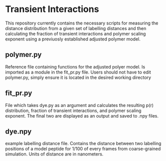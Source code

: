 # Transient Interactions
This repository currently contains the necessary scripts for measuring the distance distribution from a given set of labelling distances and then calculating the fraction of transient interactions and polymer scaling exponent using a previuosly established adjusted polymer model. 

## polymer.py
Reference file containing functions for the adjusted polyer model. Is imported as a module in the fit_pr.py file. Users should not have to edit polymer.py, simply ensure it is located in the desired working directory

## fit_pr.py
File which takes dye.py as an argument and calculates the resulting p(r) distribution, fraction of transient interactions, and polymer scaling exponent. The final two are displayed as an output and saved to .npy files.

## dye.npy
example labelling distance file. Contains the distance between two labelling positions of a model peptide for 1/100 of every frames from coarse-grained simulation. Units of distance are in nanometers.
